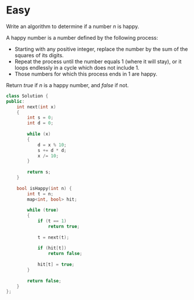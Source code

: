 # Easy

Write an algorithm to determine if a number $n$ is happy.

A happy number is a number defined by the following process:

- Starting with any positive integer, replace the number by the sum of the squares of its digits.
- Repeat the process until the number equals 1 (where it will stay), or it loops endlessly in a cycle which does not include 1.
- Those numbers for which this process ends in 1 are happy.

Return $true$ if $n$ is a happy number, and $false$ if not.

```cpp
class Solution {
public:
    int next(int x)
    {
        int s = 0;
        int d = 0;
        
        while (x)
        {
            d = x % 10;
            s += d * d;
            x /= 10;
        }
        
        return s;
    }
    
    bool isHappy(int n) {
        int t = n;
        map<int, bool> hit;
        
        while (true)
        {
            if (t == 1)
                return true;
            
            t = next(t);
            
            if (hit[t])
                return false;
            
            hit[t] = true;
        }
        
        return false;
    }
};
```
